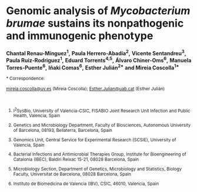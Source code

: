 # Genomic analysis of _Mycobacterium brumae_ sustains its nonpathogenic and immunogenic phenotype  
__Chantal Renau-Mínguez<sup>1</sup>,__ 
__Paula Herrero-Abadía<sup>2</sup>,__ 
__Vicente Sentandreu<sup>3</sup>,__ 
__Paula Ruiz-Rodriguez<sup>1</sup>,__ 
__Eduard Torrents<sup>4,5</sup>,__ 
__Álvaro Chiner-Oms<sup>6</sup>,__ 
__Manuela Torres-Puente<sup>6</sup>,__ 
__Iñaki Comas<sup>6</sup>,__ 
__Esther Julián<sup>2*</sup>__
__and Mireia Coscolla<sup>1*</sup>__  

<sub> * Correspondence:  <sub>   

<sub> mireia.coscolla@uv.es (Mireia Coscolla); Esther.Julian@uab.cat (Esther Julián) <sub> 

<br>
<sub> 

1. I<sup>2</sup>SysBio, University of Valencia-CSIC, FISABIO Joint Research Unit Infection and Public Health, Valencia, Spain  

2. Genetics and Microbiology Department, Faculty of Biosciences, Autonomous University of Barcelona, 08193, Bellaterra, Barcelona, Spain 

3. Genomics Unit, Central Service for Experimental Research (SCSIE), University of Valencia, Spain  

4. Bacterial Infections and Antimicrobial Therapies Group, Institute for Bioengineering of Catalonia (IBEC), Baldiri Reixac 15-21, 08028 Barcelona, Spain  

5. Microbiology Section, Department of Genetics, Microbiology and Statistics, Biology Faculty, Universitat de Barcelona, 08028 Barcelona, Spain  

6. Instituto de Biomedicina de Valencia (IBV), CSIC, 46010, Valencia, Spain  </sub>  



